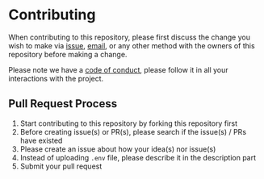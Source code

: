 # Contributing

When contributing to this repository, please first discuss the change you wish to make via [issue](https://github.com/stanleyowen/otlio/issues), [email](mailto:stanleyowen06@gmail.com), or any other method with the owners of this repository before making a change. 

Please note we have a [code of conduct](CODE_OF_CONDUCT.md), please follow it in all your interactions with the project.

## Pull Request Process

1. Start contributing to this repository by forking this repository first
2. Before creating issue(s) or PR(s), please search if the issue(s) / PRs have existed
3. Please create an issue about how your idea(s) nor issue(s)
4. Instead of uploading `.env` file, please describe it in the description part
5. Submit your pull request
